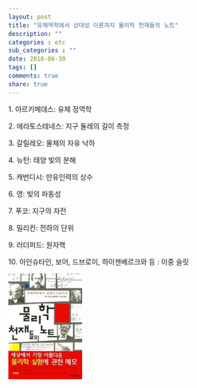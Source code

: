 ```yaml
---
layout: post
title: "유체역학에서 상대성 이론까지 물리학 천재들의 노트"
description: ""
categories : etc
sub_categories : ""
date: 2016-06-30
tags: []
comments: true
share: true
---
```


1\. 아르키메데스: 유체 정역학

2\. 에라토스테네스: 지구 둘레의 길이 측정

3\. 갈릴레오: 물체의 자유 낙하

4\. 뉴턴: 태양 빛의 분해

5\. 캐번디시: 만유인력의 상수

6\. 영: 빛의 파동성

7\. 푸코: 지구의 자전

8\. 밀리컨: 전하의 단위

9\. 러더퍼드: 원자핵

10\. 아인슈타인, 보어, 드브로이, 하이젠베르크와 등 : 이중 슬릿

  

  

  

![](/assets/images/posts/672/235C86415959B1D607D29F.JPEG)

  

